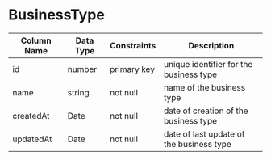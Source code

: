# BusinessType

Column Name | Data Type | Constraints | Description 
--- | --- | --- | ---
id | number | primary key | unique identifier for the business type
name | string | not null | name of the business type
createdAt | Date | not null | date of creation of the business type
updatedAt | Date | not null | date of last update of the business type
